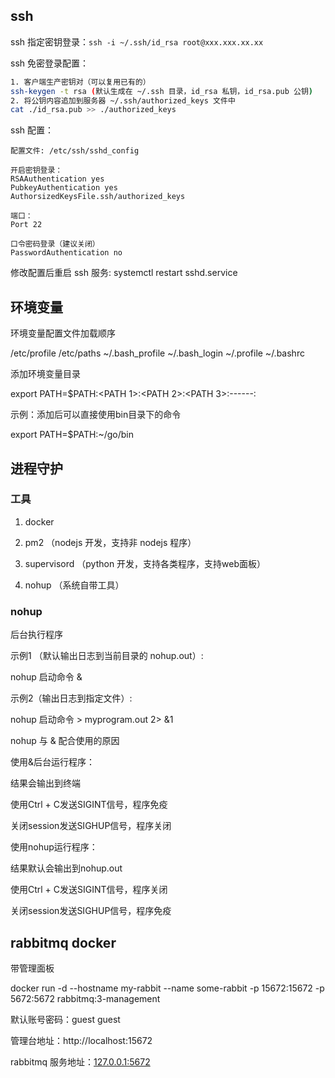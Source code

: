 ## ssh

ssh 指定密钥登录：`ssh -i ~/.ssh/id_rsa root@xxx.xxx.xx.xx`

ssh 免密登录配置：

```bash
1. 客户端生产密钥对（可以复用已有的）
ssh-keygen -t rsa (默认生成在 ~/.ssh 目录，id_rsa 私钥，id_rsa.pub 公钥)
2. 将公钥内容追加到服务器 ~/.ssh/authorized_keys 文件中
cat ./id_rsa.pub >> ./authorized_keys
```

ssh 配置：

```
配置文件: /etc/ssh/sshd_config

开启密钥登录：
RSAAuthentication yes
PubkeyAuthentication yes
AuthorsizedKeysFile.ssh/authorized_keys

端口：
Port 22

口令密码登录（建议关闭）
PasswordAuthentication no
```

修改配置后重启 ssh 服务: systemctl restart sshd.service

## 环境变量

环境变量配置文件加载顺序

/etc/profile /etc/paths ~/.bash_profile ~/.bash_login ~/.profile ~/.bashrc

添加环境变量目录

export PATH=$PATH:<PATH 1>:<PATH 2>:<PATH 3>:------:<PATH N>

示例：添加后可以直接使用bin目录下的命令

export PATH=$PATH:~/go/bin

## 进程守护

### 工具

1. docker

2. pm2 （nodejs 开发，支持非 nodejs 程序）

3. supervisord （python 开发，支持各类程序，支持web面板）

4. nohup （系统自带工具）

### nohup

后台执行程序

示例1 （默认输出日志到当前目录的 nohup.out）: 

nohup 启动命令 &

示例2（输出日志到指定文件）:

nohup 启动命令 > myprogram.out 2> &1

nohup 与 & 配合使用的原因

使用&后台运行程序：

结果会输出到终端

使用Ctrl + C发送SIGINT信号，程序免疫

关闭session发送SIGHUP信号，程序关闭

使用nohup运行程序：

结果默认会输出到nohup.out

使用Ctrl + C发送SIGINT信号，程序关闭

关闭session发送SIGHUP信号，程序免疫



## rabbitmq docker

带管理面板

docker run -d --hostname my-rabbit --name some-rabbit -p 15672:15672 -p 5672:5672 rabbitmq:3-management

默认账号密码：guest guest

管理台地址：http://localhost:15672

rabbitmq 服务地址：[127.0.0.1:5672](http://127.0.0.1:5672)